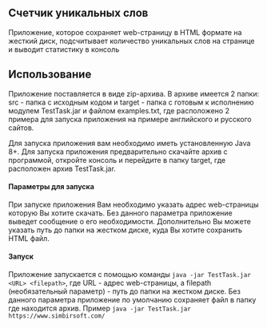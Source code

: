 ## Счетчик уникальных слов
Приложение, которое сохраняет web-страницу 
в HTML формате на жесткий диск, подсчитывает количество 
уникальных слов на странице и выводит статистику в консоль 
## Использование
Приложение поставляется в виде zip-архива. В архиве имеется 2 папки:
src - папка с исходным кодом и target - папка с готовым к исполнению модулем TestTask.jar
и файлом examples.txt, где расположено 2 примера для запуска приложения на примере
английского и русского сайтов.
 
Для запуска приложения вам необходимо иметь установленную Java 8+. 
Для запуска приложения предварительно скачайте архив с программой,
откройте консоль и перейдите в папку target, где расположен архив
TestTask.jar.   

#### Параметры для запуска
При запуске приложения Вам необходимо указать адрес web-страницы 
которую Вы хотите скачать. Без данного параметра приложение выведет
 сообщение о его необходимости. Дополнительно Вы можете указать путь до папки
на жестком диске, куда Вы хотите сохранить HTML файл. 

#### Запуск
Приложение запускается с помощью команды `java -jar TestTask.jar <URL> <filepath>`,
где URL - адрес web-страницы, а filepath (необязательный параметр) - путь до папки на жестком диске.
Без данного параметра приложение по умолчанию сохраняет файл в папку где находится архив.
Пример `java -jar TestTask.jar https://www.simbirsoft.com/`

